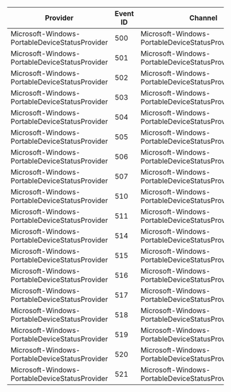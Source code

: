 Provider                                        |  Event ID  |  Channel                                                  |  Message
------------------------------------------------|------------|-----------------------------------------------------------|---------
Microsoft-Windows-PortableDeviceStatusProvider  |  500       |  Microsoft-Windows-PortableDeviceStatusProvider/Analytic  |
Microsoft-Windows-PortableDeviceStatusProvider  |  501       |  Microsoft-Windows-PortableDeviceStatusProvider/Analytic  |
Microsoft-Windows-PortableDeviceStatusProvider  |  502       |  Microsoft-Windows-PortableDeviceStatusProvider/Analytic  |
Microsoft-Windows-PortableDeviceStatusProvider  |  503       |  Microsoft-Windows-PortableDeviceStatusProvider/Analytic  |
Microsoft-Windows-PortableDeviceStatusProvider  |  504       |  Microsoft-Windows-PortableDeviceStatusProvider/Analytic  |
Microsoft-Windows-PortableDeviceStatusProvider  |  505       |  Microsoft-Windows-PortableDeviceStatusProvider/Analytic  |
Microsoft-Windows-PortableDeviceStatusProvider  |  506       |  Microsoft-Windows-PortableDeviceStatusProvider/Analytic  |
Microsoft-Windows-PortableDeviceStatusProvider  |  507       |  Microsoft-Windows-PortableDeviceStatusProvider/Analytic  |
Microsoft-Windows-PortableDeviceStatusProvider  |  510       |  Microsoft-Windows-PortableDeviceStatusProvider/Analytic  |
Microsoft-Windows-PortableDeviceStatusProvider  |  511       |  Microsoft-Windows-PortableDeviceStatusProvider/Analytic  |
Microsoft-Windows-PortableDeviceStatusProvider  |  514       |  Microsoft-Windows-PortableDeviceStatusProvider/Analytic  |
Microsoft-Windows-PortableDeviceStatusProvider  |  515       |  Microsoft-Windows-PortableDeviceStatusProvider/Analytic  |
Microsoft-Windows-PortableDeviceStatusProvider  |  516       |  Microsoft-Windows-PortableDeviceStatusProvider/Analytic  |
Microsoft-Windows-PortableDeviceStatusProvider  |  517       |  Microsoft-Windows-PortableDeviceStatusProvider/Analytic  |
Microsoft-Windows-PortableDeviceStatusProvider  |  518       |  Microsoft-Windows-PortableDeviceStatusProvider/Analytic  |
Microsoft-Windows-PortableDeviceStatusProvider  |  519       |  Microsoft-Windows-PortableDeviceStatusProvider/Analytic  |
Microsoft-Windows-PortableDeviceStatusProvider  |  520       |  Microsoft-Windows-PortableDeviceStatusProvider/Analytic  |
Microsoft-Windows-PortableDeviceStatusProvider  |  521       |  Microsoft-Windows-PortableDeviceStatusProvider/Analytic  |